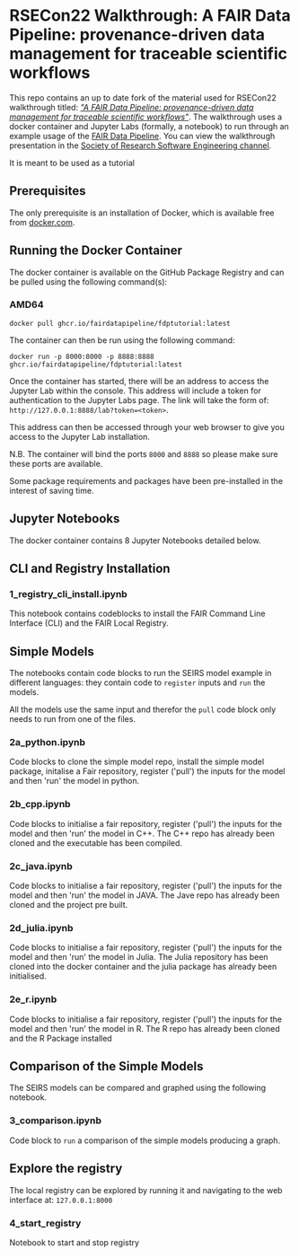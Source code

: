 # RSECon22 Walkthrough: A FAIR Data Pipeline: provenance-driven data management for traceable scientific workflows

This repo contains an up to date fork of the material used for RSECon22 walkthrough titled: [*"A FAIR Data Pipeline: provenance-driven data management for traceable scientific workflows"*](https://virtual.oxfordabstracts.com/#/event/public/3101/submission/113). The walkthrough uses a docker container and Jupyter Labs (formally, a notebook) to run through an example usage of the [FAIR Data Pipeline](https://www.fairdatapipeline.org/). You can view the walkthrough presentation in the [Society of Research Software Engineering channel](https://www.youtube.com/watch?v=IZWpmIOhuz0).

It is meant to be used as a tutorial

## Prerequisites
The only prerequisite is an installation of Docker, which is available free from [docker.com](https://www.docker.com/).

## Running the Docker Container
The docker container is available on the GitHub Package Registry and can be pulled using the following command(s):

### AMD64
```
docker pull ghcr.io/fairdatapipeline/fdptutorial:latest
```

The container can then be run using the following command:

```
docker run -p 8000:8000 -p 8888:8888 ghcr.io/fairdatapipeline/fdptutorial:latest
```

Once the container has started, there will be an address to access the Jupyter Lab within the console. This address will include a token for authentication to the Jupyter Labs page. The link will take the form of: `http://127.0.0.1:8888/lab?token=<token>`.

This address can then be accessed through your web browser to give you access to the Jupyter Lab installation.

N.B. The container will bind the ports `8000` and `8888` so please make sure these ports are available.

Some package requirements and packages have been pre-installed in the interest of saving time.

## Jupyter Notebooks
The docker container contains 8 Jupyter Notebooks detailed below.

## CLI and Registry Installation

### 1_registry_cli_install.ipynb
This notebook contains codeblocks to install the FAIR Command Line Interface (CLI) and the FAIR Local Registry.

## Simple Models
The notebooks contain code blocks to run the SEIRS model example in different languages: they contain code to `register` inputs and `run` the models.

All the models use the same input and therefor the  `pull` code block only needs to run from one of the files.

### 2a_python.ipynb
Code blocks to clone the simple model repo, install the simple model package, initalise a Fair repository, register ('pull') the inputs for the model and then 'run' the model in python.

### 2b_cpp.ipynb
Code blocks to initialise a fair repository, register ('pull') the inputs for the model and then 'run' the model in C++. The C++ repo has already been cloned and the executable has been compiled.

### 2c_java.ipynb
Code blocks to initialise a fair repository, register ('pull') the inputs for the model and then 'run' the model in JAVA. The Jave repo has already been cloned and the project pre built.

### 2d_julia.ipynb
Code blocks to initialise a fair repository, register ('pull') the inputs for the model and then 'run' the model in Julia. The Julia repository has been cloned into the docker container and the julia package has already been initialised.

### 2e_r.ipynb
Code blocks to initialise a fair repository, register ('pull') the inputs for the model and then 'run' the model in R. The R repo has already been cloned and the R Package installed

## Comparison of the Simple Models
The SEIRS models can be compared and graphed using the following notebook.

### 3_comparison.ipynb
Code block to `run` a comparison of the simple models producing a graph.

## Explore the registry
The local registry can be explored by running it and navigating to the web interface at: `127.0.0.1:8000`

### 4_start_registry
Notebook to start and stop registry




